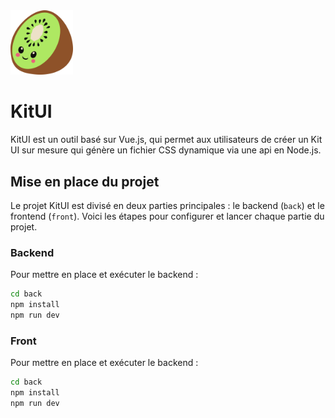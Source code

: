 <img src="front/src/assets/favicon.svg" alt="Logo de KitUI" title="Logo de KitUI" width="100"/>

# KitUI
KitUI est un outil basé sur Vue.js, qui permet aux utilisateurs de créer un Kit UI sur mesure qui génère un fichier CSS dynamique via une api en Node.js.

## Mise en place du projet

Le projet KitUI est divisé en deux parties principales : le backend (`back`) et le frontend (`front`). Voici les étapes pour configurer et lancer chaque partie du projet.

### Backend

Pour mettre en place et exécuter le backend :

```bash
cd back
npm install
npm run dev
```

### Front

Pour mettre en place et exécuter le backend :

```bash
cd back
npm install
npm run dev
```
